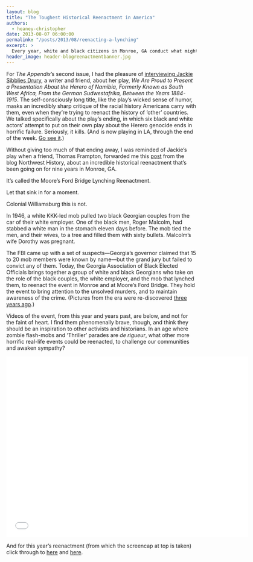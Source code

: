 ```yaml
---
layout: blog
title: "The Toughest Historical Reenactment in America"
authors:
  - heaney-christopher
date: 2013-08-07 06:00:00
permalink: "/posts/2013/08/reenacting-a-lynching"
excerpt: >
  Every year, white and black citizens in Monroe, GA conduct what might be America’s only historical reenactment of a lynching. Colonial Williamsburg this is not.
header_image: header-blogreenactmentbanner.jpg
---
```

For _The Appendix_’s second issue, I had the pleasure of [interviewing Jackie Sibblies Drury](http://theappendix.net/issues/2013/4/interview-with-jackie-sibblies-drury-the-reenactors), a writer and friend, about her play, _We Are Proud to Present a Presentation About the Herero of Namibia, Formerly Known as South West Africa, From the German Sudwestafrika, Between the Years 1884-1915_. The self-consciously long title, like the play’s wicked sense of humor, masks an incredibly sharp critique of the racial history Americans carry with them, even when they’re trying to reenact the history of ‘other’ countries. We talked specifically about the play’s ending, in which six black and white actors’ attempt to put on their own play about the Herero genocide ends in horrific failure. Seriously, it kills. (And is now playing in LA, through the end of the week. [Go see it]( http://www.matrixtheatre.com/nowplaying.html).)

Without giving too much of that ending away, I was reminded of Jackie’s play when a friend, Thomas Frampton, forwarded me this [post]( http://northwesthistory.blogspot.com/2013/07/the-toughest-historical-reenactment-you.html?m=1) from the blog Northwest History, about an incredible historical reenactment that’s been going on for nine years in Monroe, GA. 

It’s called the Moore’s Ford Bridge Lynching Reenactment.

Let that sink in for a moment. 

Colonial Williamsburg this is not.

In 1946, a white KKK-led mob pulled two black Georgian couples from the car of their white employer. One of the black men, Roger Malcolm, had stabbed a white man in the stomach eleven days before. The mob tied the men, and their wives, to a tree and filled them with sixty bullets. Malcolm’s wife Dorothy was pregnant.

The FBI came up with a set of suspects—Georgia’s governor claimed that 15 to 20 mob members were known by name—but the grand jury but failed to convict any of them. Today, the Georgia Association of Black Elected Officials brings together a group of white and black Georgians who take on the role of the black couples, the white employer, and the mob that lynched them, to reenact the event in Monroe and at Moore’s Ford Bridge. They hold the event to bring attention to the unsolved murders, and to maintain awareness of the crime. (Pictures from the era were re-discovered [three years ago](http://homer.gsu.edu/blogs/library/2010/08/27/moores-ford-bridge-lynching-photo-discovery/).)

Videos of the event, from this year and years past, are below, and not for the faint of heart. I find them phenomenally brave, though, and think they should be an inspiration to other activists and historians. In an age where zombie flash-mobs and ‘Thriller’ parades are _de rigueur_, what other more horrific real-life events could be reenacted, to challenge our communities and awaken sympathy? 

<iframe width="640" height="480" src="//www.youtube.com/embed/1GCQi2jhre4" frameborder="0" allowfullscreen></iframe>

And for this year’s reenactment (from which the screencap at top is taken) click through to [here](http://www.youtube.com/watch?v=WDmXPkDc3Sw) and [here](http://www.youtube.com/watch?v=s1wmuwT8KZw).